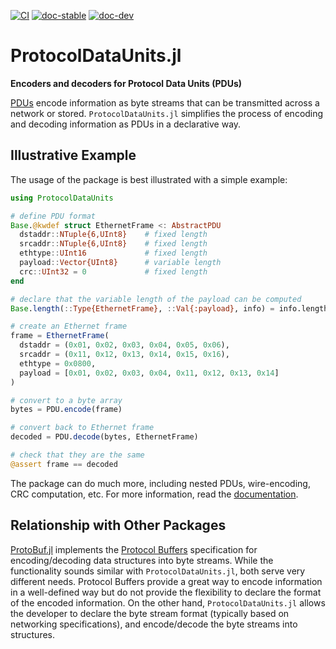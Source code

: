 [![CI](https://github.com/org-arl/ProtocolDataUnits.jl/workflows/CI/badge.svg)](https://github.com/org-arl/ProtocolDataUnits.jl/actions)
[![doc-stable](https://img.shields.io/badge/docs-stable-blue.svg)](https://org-arl.github.io/ProtocolDataUnits.jl/stable)
[![doc-dev](https://img.shields.io/badge/docs-latest-blue.svg)](https://org-arl.github.io/ProtocolDataUnits.jl/dev)

# ProtocolDataUnits.jl
**Encoders and decoders for Protocol Data Units (PDUs)**

[PDUs](https://en.wikipedia.org/wiki/Protocol_data_unit) encode information as byte streams that can be transmitted across a network or stored. `ProtocolDataUnits.jl` simplifies the process of encoding and decoding information as PDUs in a declarative way.

## Illustrative Example

The usage of the package is best illustrated with a simple example:

```julia
using ProtocolDataUnits

# define PDU format
Base.@kwdef struct EthernetFrame <: AbstractPDU
  dstaddr::NTuple{6,UInt8}    # fixed length
  srcaddr::NTuple{6,UInt8}    # fixed length
  ethtype::UInt16             # fixed length
  payload::Vector{UInt8}      # variable length
  crc::UInt32 = 0             # fixed length
end

# declare that the variable length of the payload can be computed
Base.length(::Type{EthernetFrame}, ::Val{:payload}, info) = info.length - 18

# create an Ethernet frame
frame = EthernetFrame(
  dstaddr = (0x01, 0x02, 0x03, 0x04, 0x05, 0x06),
  srcaddr = (0x11, 0x12, 0x13, 0x14, 0x15, 0x16),
  ethtype = 0x0800,
  payload = [0x01, 0x02, 0x03, 0x04, 0x11, 0x12, 0x13, 0x14]
)

# convert to a byte array
bytes = PDU.encode(frame)

# convert back to Ethernet frame
decoded = PDU.decode(bytes, EthernetFrame)

# check that they are the same
@assert frame == decoded
```

The package can do much more, including nested PDUs, wire-encoding, CRC computation, etc. For more information, read the [documentation](https://org-arl.github.io/ProtocolDataUnits.jl/stable).

## Relationship with Other Packages

[ProtoBuf.jl](https://github.com/JuliaIO/ProtoBuf.jl) implements the [Protocol Buffers](https://protobuf.dev) specification for encoding/decoding data structures into byte streams. While the functionality sounds similar with `ProtocolDataUnits.jl`, both serve very different needs. Protocol Buffers provide a great way to encode information in a well-defined way but do not provide the flexibility to declare the format of the encoded information. On the other hand, `ProtocolDataUnits.jl` allows the developer to declare the byte stream format (typically based on networking specifications), and encode/decode the byte streams into structures.
